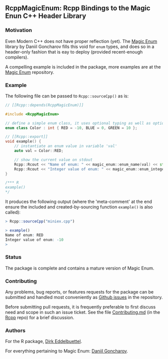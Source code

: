 
## RcppMagicEnum: Rcpp Bindings to the Magic Enun C++ Header Library

### Motivation

Even Modern C++ does not have proper reflection (yet). The [Magic Enum][magic enum] library by
Daniil Goncharov fills this void for `enum` types, and does so in a header-only fashion that is eay
to deploy (provided recent-enough compilers).

A compelling example is included in the package, more examples are at the [Magic Enum][magic enum]
repository.

### Example

The following file can be passed to `Rcpp::sourceCpp()` as is:

```c++
// [[Rcpp::depends(RcppMagicEnum)]]

#include <RcppMagicEnum>

// define a simple enum class, it uses optional typing as well as optional assigned values
enum class Color : int { RED = -10, BLUE = 0, GREEN = 10 };

// [[Rcpp::export]]
void example() {
    // instantiate an enum value in variable 'val'
    auto val = Color::RED;

    // show the current value on stdout
    Rcpp::Rcout << "Name of enum: " << magic_enum::enum_name(val) << std::endl;
    Rcpp::Rcout << "Integer value of enum: " << magic_enum::enum_integer(val) << std::endl;
}

/*** R
example()
*/
```

It produces the following output (where the 'meta-comment' at the end ensure the included and
created-by-sourcing function `example()` is also called):

```r
> Rcpp::sourceCpp("miniex.cpp")

> example()
Name of enum: RED
Integer value of enum: -10
>
```

### Status

The package is complete and contains a mature version of Magic Enum.

### Contributing

Any problems, bug reports, or features requests for the package can be submitted and handled most
conveniently as [Github issues][issues] in the repository.

Before submitting pull requests, it is frequently preferable to first discuss need and scope in such
an issue ticket.  See the file
[Contributing.md](https://github.com/RcppCore/Rcpp/blob/master/Contributing.md) (in the
[Rcpp](https://github.com/RcppCore/Rcpp) repo) for a brief discussion.

### Authors

For the R package, [Dirk Eddelbuettel](https://github.com/eddelbuettel).

For everything pertaining to Magic Enum: [Daniil Goncharov](https://github.com/Neargye).


[magic enum]: https://github.com/Neargye/magic_enum
[issues]: https://github.com/eddelbuettel/rcppmagicenum/issues
